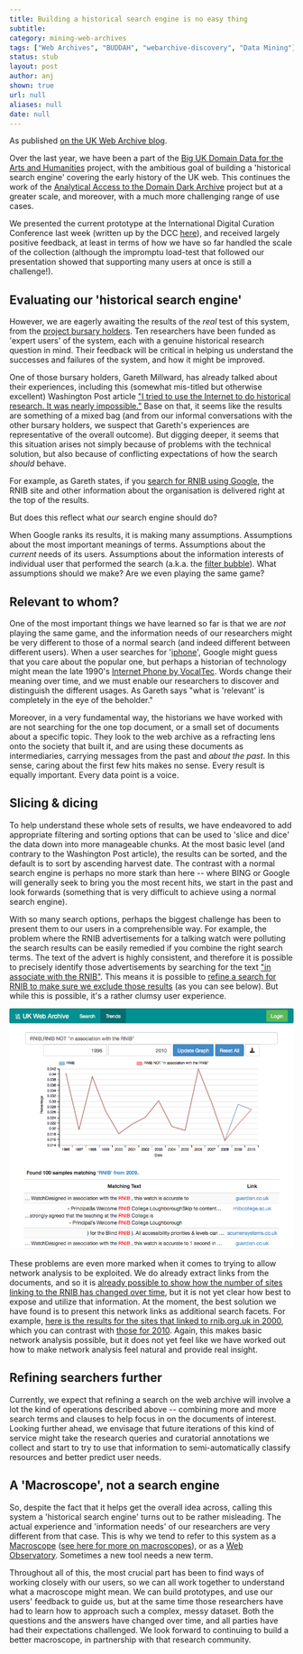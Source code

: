 ```yaml
---
title: Building a historical search engine is no easy thing
subtitle:
category: mining-web-archives
tags: ["Web Archives", "BUDDAH", "webarchive-discovery", "Data Mining"]
status: stub
layout: post
author: anj
shown: true
url: null
aliases: null
date: null
---
```


As published <a href="http://britishlibrary.typepad.co.uk/webarchive/2015/02/building-a-historical-search-engine-is-no-easy-thing.html">on the UK Web Archive blog</a>.

Over the last year, we have been a part of the [Big UK Domain Data for the Arts and Humanities](http://buddah.projects.history.ac.uk/) project, with the ambitious goal of building a 'historical search engine' covering the early history of the UK web. This continues the work of the [Analytical Access to the Domain Dark Archive](http://domaindarkarchive.blogspot.co.uk/) project but at a greater scale, and moreover, with a much more challenging range of use cases.
<!--break-->
We presented the current prototype at the International Digital Curation Conference last week (written up by the DCC [here](http://www.dcc.ac.uk/blog/macroscope-uk-web-history)), and received largely positive feedback, at least in terms of how we have so far handled the scale of the collection (although the impromptu load-test that followed our presentation showed that supporting many users at once is still a challenge!).

## Evaluating our 'historical search engine'

However, we are eagerly awaiting the results of the *real* test of this system, from the [project bursary holders](http://buddah.projects.history.ac.uk/news/bursaries/). Ten researchers have been funded as 'expert users' of the system, each with a genuine historical research question in mind. Their feedback will be critical in helping us understand the successes and failures of the system, and how it might be improved.

One of those bursary holders, Gareth Millward, has already talked about their experiences, including this (somewhat mis-titled but otherwise excellent) Washington Post article ["I tried to use the Internet to do historical research. It was nearly impossible."](http://www.washingtonpost.com/posteverything/wp/2015/02/17/i-tried-to-use-the-internet-to-do-historical-research-it-was-nearly-impossible/) Base on that, it seems like the results are something of a mixed bag (and from our informal conversations with the other bursary holders, we suspect that Gareth's experiences are representative of the overall outcome). But digging deeper, it seems that this situation arises not simply because of problems with the technical solution, but also because of conflicting expectations of how the search *should* behave.

For example, as Gareth states, if you [search for RNIB using Google](https://www.google.co.uk/search?q=rnib), the RNIB site and other information about the organisation is delivered right at the top of the results.

But does this reflect what *our* search engine should do?

When Google ranks its results, it is making many assumptions. Assumptions about the most important meanings of terms. Assumptions about the *current* needs of its users. Assumptions about the information interests of individual user that performed the search (a.k.a. the [filter bubble](http://en.wikipedia.org/wiki/Filter_bubble)). What assumptions should we make? Are we even playing the same game?

## Relevant to whom?

One of the most important things we have learned so far is that we are *not* playing the same game, and the information needs of our researchers might be very different to those of a normal search (and indeed different between different users). When a user searches for '[iphone](http://www.webarchive.org.uk/shine/graph?query=iphone&year_start=1996&year_end=2010&action=update)', Google might guess that you care about the popular one, but perhaps a historian of technology might mean the late 1990's [Internet Phone by VocalTec](http://www.webarchive.org.uk/shine/graph?query=iphone+AND+vocaltec&year_start=1996&year_end=2010&action=update).  Words change their meaning over time, and we must enable our researchers to discover and distinguish the different usages. As Gareth says "what is 'relevant' is completely in the eye of the beholder."

Moreover, in a very fundamental way, the historians we have worked with are not searching for the one top document, or a small set of documents about a specific topic. They look to the web archive as a refracting lens onto the society that built it, and are using these documents as intermediaries, carrying messages from the past and *about the past*. In this sense, caring about the first few hits makes no sense. Every result is equally important. Every data point is a voice.

## Slicing & dicing

To help understand these whole sets of results, we have endeavored to add appropriate filtering and sorting options that can be used to 'slice and dice' the data down into more manageable chunks.  At the most basic level (and contrary to the Washington Post article), the results can be sorted, and the default is to sort by ascending harvest date. The contrast with a normal search engine is perhaps no more stark than here -- where BING or Google will generally seek to bring you the most recent hits, we start in the past and look forwards (something that is very difficult to achieve using a normal search engine).

With so many search options, perhaps the biggest challenge has been to present them to our users in a comprehensible way. For example, the problem where the RNIB advertisements for a talking watch were polluting the search results can be easily remedied if you combine the right search terms. The text of the advert is highly consistent, and therefore it is possible to precisely identify those advertisements by searching for the text ["in associate with the RNIB"](http://www.webarchive.org.uk/shine/graph?query=%22in+association+with+the+RNIB%22&year_start=1996&year_end=2010&action=update). This means it is possible to [refine a search for RNIB to make sure we exclude those results](http://www.webarchive.org.uk/shine/graph?query=RNIB%2CRNIB+NOT+%22in+association+with+the+RNIB%22&year_start=1996&year_end=2010&action=update) (as you can see below). But while this is possible, it's a rather clumsy user experience.

![RNIB versus the talking watch](/blog/images/shine-rnib-no-watch.png)

These problems are even more marked when it comes to trying to allow network analysis to be exploited. We do already extract links from the documents, and so it is [already possible to show how the number of sites linking to the RNIB has changed over time](http://www.webarchive.org.uk/shine/graph?query=links_domains%3Arnib.org.uk&year_start=1996&year_end=2010&action=update), but it is not yet clear how best to expose and utilize that information. At the moment, the best solution we have found is to present this network links as additional search facets. For example, [here is the results for the sites that linked to rnib.org.uk in 2000](http://www.webarchive.org.uk/shine/search?query=*:*&tab=results&action=search&facet.in.links_domains=%22rnib.org.uk%22&facet.in.crawl_years=%222000%22), which you can contrast with [those for 2010](http://www.webarchive.org.uk/shine/search?query=*:*&tab=results&action=search&facet.in.links_domains=%22rnib.org.uk%22&facet.in.crawl_years=%222010%22). Again, this makes basic network analysis possible, but it does not yet feel like we have worked out how to make network analysis feel natural and provide real insight.

## Refining searchers further

Currently, we expect that refining a search on the web archive will involve a lot the kind of operations described above -- combining more and more search terms and clauses to help focus in on the documents of interest. Looking further ahead, we envisage that future iterations of this kind of service might take the research queries and curatorial annotations we collect and start to try to use that information to semi-automatically classify resources and better predict user needs.

## A 'Macroscope', not a search engine

So, despite the fact that it helps get the overall idea across, calling this system a 'historical search engine' turns out to be rather misleading. The actual experience and 'information needs' of our researchers are very different from that case. This is why we tend to refer to this system as a [Macroscope](http://cacm.acm.org/magazines/2011/3/105316-plug-and-play-macroscopes/fulltext) ([see here for more on macroscopes](http://historyonics.blogspot.co.uk/2014/11/big-data-small-data-and-meaning_9.html)), or as a [Web Observatory](http://webscience.org/web-observatory/). Sometimes a new tool needs a new term.

Throughout all of this, the most crucial part has been to find ways of working closely with our users, so we can all work together to understand what a macroscope might mean. We can build prototypes, and use our users' feedback to guide us, but at the same time those researchers have had to learn how to approach such a complex, messy dataset. Both the questions and the answers have changed over time, and all parties have had their expectations challenged. We look forward to continuing to build a better macroscope, in partnership with that research community.

<!--

Time-axis skew.

Links to self. 

Problems with text/newlines.

-->

